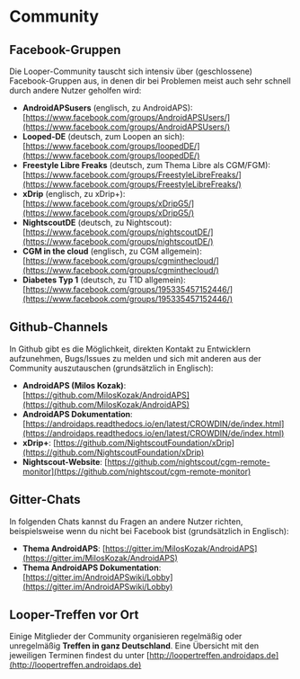 # Community

## Facebook-Gruppen
Die Looper-Community tauscht sich intensiv über (geschlossene) Facebook-Gruppen aus, in denen dir bei Problemen meist auch sehr schnell durch andere Nutzer geholfen wird:

* **AndroidAPSusers** (englisch, zu AndroidAPS): [https://www.facebook.com/groups/AndroidAPSUsers/](https://www.facebook.com/groups/AndroidAPSUsers/)
* **Looped-DE** (deutsch, zum Loopen an sich): [https://www.facebook.com/groups/loopedDE/](https://www.facebook.com/groups/loopedDE/)
* **Freestyle Libre Freaks** (deutsch, zum Thema Libre als CGM/FGM): [https://www.facebook.com/groups/FreestyleLibreFreaks/](https://www.facebook.com/groups/FreestyleLibreFreaks/)
* **xDrip** (englisch, zu xDrip+): [https://www.facebook.com/groups/xDripG5/](https://www.facebook.com/groups/xDripG5/)
* **NightscoutDE** (deutsch, zu Nightscout): [https://www.facebook.com/groups/nightscoutDE/](https://www.facebook.com/groups/nightscoutDE/)
* **CGM in the cloud** (englisch, zu CGM allgemein): [https://www.facebook.com/groups/cgminthecloud/](https://www.facebook.com/groups/cgminthecloud/)
* **Diabetes Typ 1** (deutsch, zu T1D allgemein): [https://www.facebook.com/groups/195335457152446/](https://www.facebook.com/groups/195335457152446/)

## Github-Channels
In Github gibt es die Möglichkeit, direkten Kontakt zu Entwicklern aufzunehmen, Bugs/Issues zu melden und sich mit anderen aus der Community auszutauschen (grundsätzlich in Englisch):

* **AndroidAPS (Milos Kozak)**: [https://github.com/MilosKozak/AndroidAPS](https://github.com/MilosKozak/AndroidAPS)
* **AndroidAPS Dokumentation**: [https://androidaps.readthedocs.io/en/latest/CROWDIN/de/index.html](https://androidaps.readthedocs.io/en/latest/CROWDIN/de/index.html)
* **xDrip+**: [https://github.com/NightscoutFoundation/xDrip](https://github.com/NightscoutFoundation/xDrip)
* **Nightscout-Website**: [https://github.com/nightscout/cgm-remote-monitor](https://github.com/nightscout/cgm-remote-monitor)

## Gitter-Chats
In folgenden Chats kannst du Fragen an andere Nutzer richten, beispielsweise wenn du nicht bei Facebook bist (grundsätzlich in Englisch):

* **Thema AndroidAPS**: [https://gitter.im/MilosKozak/AndroidAPS](https://gitter.im/MilosKozak/AndroidAPS)
* **Thema AndroidAPS Dokumentation**: [https://gitter.im/AndroidAPSwiki/Lobby](https://gitter.im/AndroidAPSwiki/Lobby)

## Looper-Treffen vor Ort
Einige Mitglieder der Community organisieren regelmäßig oder unregelmäßig **Treffen in ganz Deutschland**. Eine Übersicht mit den jeweiligen Terminen findest du unter [http://loopertreffen.androidaps.de](http://loopertreffen.androidaps.de)
